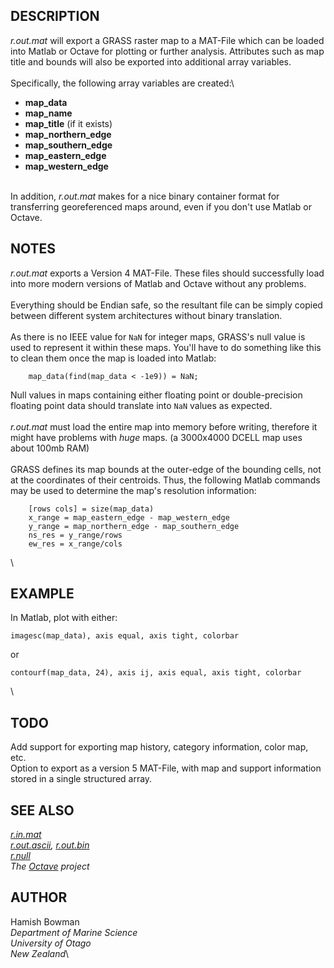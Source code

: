 ## DESCRIPTION

*r.out.mat* will export a GRASS raster map to a MAT-File which can be
loaded into Matlab or Octave for plotting or further analysis.
Attributes such as map title and bounds will also be exported into
additional array variables.\
\
Specifically, the following array variables are created:\

-   **map_data**
-   **map_name**
-   **map_title** (if it exists)
-   **map_northern_edge**
-   **map_southern_edge**
-   **map_eastern_edge**
-   **map_western_edge**

\
In addition, *r.out.mat* makes for a nice binary container format for
transferring georeferenced maps around, even if you don\'t use Matlab or
Octave.

## NOTES

*r.out.mat* exports a Version 4 MAT-File. These files should
successfully load into more modern versions of Matlab and Octave without
any problems.\
\
Everything should be Endian safe, so the resultant file can be simply
copied between different system architectures without binary
translation.\
\
As there is no IEEE value for `NaN` for integer maps, GRASS\'s null
value is used to represent it within these maps. You\'ll have to do
something like this to clean them once the map is loaded into Matlab:

```
    map_data(find(map_data < -1e9)) = NaN;
```

Null values in maps containing either floating point or double-precision
floating point data should translate into `NaN` values as expected.\
\
*r.out.mat* must load the entire map into memory before writing,
therefore it might have problems with *huge* maps. (a 3000x4000 DCELL
map uses about 100mb RAM)\
\
GRASS defines its map bounds at the outer-edge of the bounding cells,
not at the coordinates of their centroids. Thus, the following Matlab
commands may be used to determine the map\'s resolution information:

```
    [rows cols] = size(map_data)
    x_range = map_eastern_edge - map_western_edge
    y_range = map_northern_edge - map_southern_edge
    ns_res = y_range/rows
    ew_res = x_range/cols
```

\

## EXAMPLE

In Matlab, plot with either:

```
imagesc(map_data), axis equal, axis tight, colorbar
```

or

```
contourf(map_data, 24), axis ij, axis equal, axis tight, colorbar
```

\

## TODO

Add support for exporting map history, category information, color map,
etc.\
Option to export as a version 5 MAT-File, with map and support
information stored in a single structured array.

## SEE ALSO

*[r.in.mat](r.in.mat.html)\
[r.out.ascii](r.out.ascii.html), [r.out.bin](r.out.bin.html)\
[r.null](r.null.html)\
The [Octave](http://www.octave.org) project*

## AUTHOR

Hamish Bowman\
*Department of Marine Science\
University of Otago\
New Zealand*\
